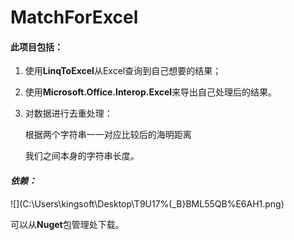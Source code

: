 # MatchForExcel

#### 此项目包括：

1. 使用**LinqToExcel**从Excel查询到自己想要的结果；

2. 使用**Microsoft.Office.Interop.Excel**来导出自己处理后的结果。

3. 对数据进行去重处理：

   根据两个字符串一一对应比较后的海明距离

   我们之间本身的字符串长度。

#### *依赖：*

![](C:\Users\kingsoft\Desktop\T9U17%(_B}BML55QB%E6AH1.png)

可以从**Nuget**包管理处下载。